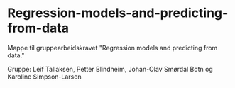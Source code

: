 # Regression-models-and-predicting-from-data
Mappe til gruppearbeidskravet "Regression models and predicting from data."

Gruppe: Leif Tallaksen, Petter Blindheim, Johan-Olav Smørdal Botn og Karoline Simpson-Larsen 